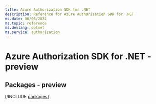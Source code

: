 ```yaml
---
title: Azure Authorization SDK for .NET
description: Reference for Azure Authorization SDK for .NET
ms.date: 06/06/2024
ms.topic: reference
ms.devlang: dotnet
ms.service: authorization
---
```

# Azure Authorization SDK for .NET - preview
## Packages - preview
[!INCLUDE [packages](authorization-index.md)]